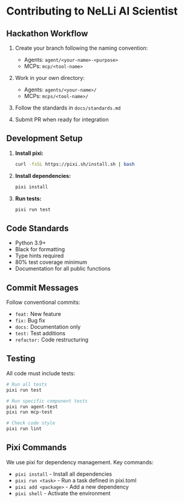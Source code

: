# Contributing to NeLLi AI Scientist

## Hackathon Workflow

1. Create your branch following the naming convention:
   - Agents: `agent/<your-name>-<purpose>`
   - MCPs: `mcp/<tool-name>`

2. Work in your own directory:
   - Agents: `agents/<your-name>/`
   - MCPs: `mcps/<tool-name>/`

3. Follow the standards in `docs/standards.md`

4. Submit PR when ready for integration

## Development Setup

1. **Install pixi:**
   ```bash
   curl -fsSL https://pixi.sh/install.sh | bash
   ```

2. **Install dependencies:**
   ```bash
   pixi install
   ```

3. **Run tests:**
   ```bash
   pixi run test
   ```

## Code Standards

- Python 3.9+
- Black for formatting
- Type hints required
- 80% test coverage minimum
- Documentation for all public functions

## Commit Messages

Follow conventional commits:
- `feat:` New feature
- `fix:` Bug fix
- `docs:` Documentation only
- `test:` Test additions
- `refactor:` Code restructuring

## Testing

All code must include tests:
```bash
# Run all tests
pixi run test

# Run specific component tests
pixi run agent-test
pixi run mcp-test

# Check code style
pixi run lint
```

## Pixi Commands

We use pixi for dependency management. Key commands:
- `pixi install` - Install all dependencies
- `pixi run <task>` - Run a task defined in pixi.toml
- `pixi add <package>` - Add a new dependency
- `pixi shell` - Activate the environment